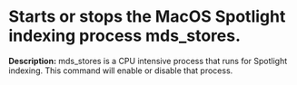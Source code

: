 # Starts or stops the MacOS Spotlight indexing process mds_stores.

**Description:** mds_stores is a CPU intensive process that runs for Spotlight indexing. This command will enable or disable that process.

